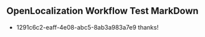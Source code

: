 ## OpenLocalization Workflow Test MarkDown
* 1291c6c2-eaff-4e08-abc5-8ab3a983a7e9 thanks!

<!--HONumber=Aug16_HO4-->


